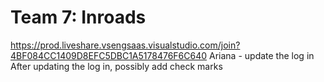 # Team 7: Inroads

https://prod.liveshare.vsengsaas.visualstudio.com/join?4BF084CC1409D8EFC5DBC1A5178476F6C640
Ariana - update the log in 
After updating the log in, possibly add check marks 
